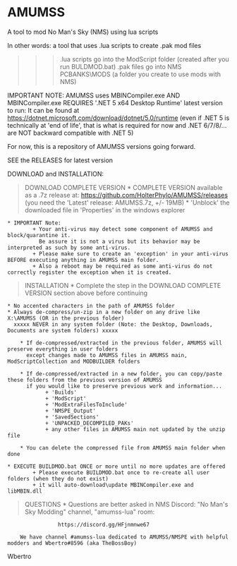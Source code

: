 # AMUMSS
A tool to mod No Man's Sky (NMS) using lua scripts

In other words: a tool that uses .lua scripts to create .pak mod files
  >>> .lua scripts go into the ModScript folder (created after you run BULDMOD.bat)
  >>> .pak files go into NMS PCBANKS\MODS (a folder you create to use mods with NMS)

IMPORTANT NOTE:
  AMUMSS uses MBINCompiler.exe AND MBINCompiler.exe REQUIRES '.NET 5 x64 Desktop Runtime' latest version to run:
  It can be found at https://dotnet.microsoft.com/download/dotnet/5.0/runtime
  (even if .NET 5 is technically at 'end of life', that is what is required for now and .NET 6/7/8/... are NOT backward compatible with .NET 5) 

For now, this is a repository of AMUMSS versions going forward.

SEE the RELEASES for latest version

DOWNLOAD and INSTALLATION:

> DOWNLOAD COMPLETE VERSION
    * COMPLETE VERSION available as a .7z release at:
        https://github.com/HolterPhylo/AMUMSS/releases (you need the 'Latest' release: AMUMSS.7z, +/- 19MB)
    * 'Unblock' the downloaded file in 'Properties' in the windows explorer
    
	* IMPORTANT Note:
			+ Your anti-virus may detect some component of AMUMSS and block/quarantine it.
			  Be assure it is not a virus but its behavior may be interpreted as such by some anti-virus.
			+ Please make sure to create an 'exception' in your anti-virus BEFORE executing anything in AMUMSS main folder.
			+ Also a reboot may be required as some anti-virus do not correctly register the exception when it is created.

> INSTALLATION
	* Complete the step in the DOWNLOAD COMPLETE VERSION section above before continuing
	
    * No accented characters in the path of AMUMSS folder
    * Always de-compress/un-zip in a new folder on any drive like X:\AMUMSS (OR in the previous folder)
      xxxxx NEVER in any system folder (Note: the Desktop, Downloads, Documents are system folders) xxxxx

        * If de-compressed/extracted in the previous folder, AMUMSS will preserve everything in user folders
          except changes made to AMUMSS files in AMUMSS main, ModScriptCollection and MODBUILDER folders

        * If de-compressed/extracted in a new folder, you can copy/paste these folders from the previous version of AMUMSS
          if you would like to preserve previous work and information...
                + 'Builds'
                + 'ModScript'
                + 'ModExtraFilesToInclude'
                + 'NMSPE_Output'
                + 'SavedSections'
                + 'UNPACKED_DECOMPILED_PAKs'
                + any other files in AMUMSS main not updated by the unzip file

        * You can delete the compressed file from AMUMSS main folder when done

	* EXECUTE BUILDMOD.bat ONCE or more until no more updates are offered
			+ Please execute BUILDMOD.bat once to re-create all user folders (when they do not exist)
            + it will auto-download\update MBINCompiler.exe and libMBIN.dll


> QUESTIONS
        * Questions are better asked in NMS Discord: "No Man's Sky Modding" channel, "amumss-lua" room:

                    https://discord.gg/HFjnmnwe67

        We have channel #amumss-lua dedicated to AMUMSS/NMSPE with helpful modders and Wbertro#8596 (aka TheBossBoy)

Wbertro
